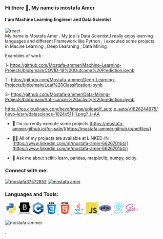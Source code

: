 ### Hi there 👋, My name is mostafa Amer
#### I'am Machine Learning Engineer and Data Scientist
<!-- ![68747470733a2f2f747261626579612e636f6d2f77702d636f6e74656e742f75706c6f6164732f323032302f30392f66696e2d627261696e322d312e676966](https://user-images.githubusercontent.com/73859325/230726030-83096f86-a928-4679-9377-5a85a4b6abeb.gif) -->

<div width="100%">
<img src="https://user-images.githubusercontent.com/73859325/230726030-83096f86-a928-4679-9377-5a85a4b6abeb.gif" alt="react" width="160" height="160" align="center"/>
</div>
My name is Mostafa Amer , My jop is Data Scientist,I really enjoy learning languages and different Framework like Python , I executed some projects in 
Macine Learning , Deep Learaning , Data Mining

Exambles of work : 

1- https://github.com/Mostafa-ammer/Machine-Learning-Projects/blob/main/COVID-19%20Outcome%20Prediction.ipynb

2- https://github.com/Mostafa-ammer/Deep-Learning-Projects/blob/main/Leaf%20Classification.ipynb

3- https://github.com/Mostafa-ammer/Data-Mining-Projects/blob/main/Anti-cancer%20activity%20prediction.ipynb


https://res.cloudinary.com/hevo/image/upload/f_auto,q_auto/v1626244975/hevo-learn/datascience-1024x511-1.png?_i=AA


- 🔭 I’m currently execute some projects [https://mostafa-ammer.github.io/for-sale/](https://mostafa-ammer.github.io/netfilex/)

- 👨‍💻 All of my projects are available at LINKED-IN [https://www.linkedin.com/in/mostafa-amer-6626701b4/](https://www.linkedin.com/in/mostafa-amer-6626701b4/)

- 💬 Ask me about  scikit-learn, pandas, matplotlib, numpy, scipy.

<h3 align="left">Connect with me:</h3>
<p align="left">
<a href="https://twitter.com/mostafa37572852" target="blank"><img align="center" src="https://raw.githubusercontent.com/rahuldkjain/github-profile-readme-generator/master/src/images/icons/Social/twitter.svg" alt="mostafa37572852" height="30" width="40" /></a>
<a href="https://linkedin.com/in/mostafa amer" target="blank"><img align="center" src="https://raw.githubusercontent.com/rahuldkjain/github-profile-readme-generator/master/src/images/icons/Social/linked-in-alt.svg" alt="mostafa amer" height="30" width="40" /></a>
</p>

<h3 align="left">Languages and Tools:</h3>
<p align="left"> 
  <a href="https://getbootstrap.com" target="_blank" rel="noreferrer">
  <img src="https://raw.githubusercontent.com/devicons/devicon/master/icons/python/python-original.svg" alt="bootstrap" width="40" height="40"/> </a> 
  <a href="https://www.w3schools.com/cpp/" target="_blank" rel="noreferrer"> 
  <img src="https://raw.githubusercontent.com/devicons/devicon/master/icons/bootstrap/bootstrap-plain-wordmark.svg" alt="bootstrap" width="40" height="40"/> </a> <a href="https://www.w3schools.com/cpp/" target="_blank" rel="noreferrer"> <img src="https://raw.githubusercontent.com/devicons/devicon/master/icons/cplusplus/cplusplus-original.svg" alt="cplusplus" width="40" height="40"/> </a> <a href="https://www.w3schools.com/css/" target="_blank" rel="noreferrer"> <img src="https://raw.githubusercontent.com/devicons/devicon/master/icons/css3/css3-original-wordmark.svg" alt="css3" width="40" height="40"/> </a> <a href="https://www.w3.org/html/" target="_blank" rel="noreferrer"> <img src="https://raw.githubusercontent.com/devicons/devicon/master/icons/html5/html5-original-wordmark.svg" alt="html5" width="40" height="40"/> </a> <a href="https://www.java.com" target="_blank" rel="noreferrer"> <img src="https://raw.githubusercontent.com/devicons/devicon/master/icons/java/java-original.svg" alt="java" width="40" height="40"/> </a> <a href="https://developer.mozilla.org/en-US/docs/Web/JavaScript" target="_blank" rel="noreferrer"> <img src="https://raw.githubusercontent.com/devicons/devicon/master/icons/javascript/javascript-original.svg" alt="javascript" width="40" height="40"/> </a> <a href="https://www.php.net" target="_blank" rel="noreferrer"> <img src="https://raw.githubusercontent.com/devicons/devicon/master/icons/php/php-original.svg" alt="php" width="40" height="40"/> </a> <a href="https://reactjs.org/" target="_blank" rel="noreferrer"> <img src="https://raw.githubusercontent.com/devicons/devicon/master/icons/react/react-original-wordmark.svg" alt="react" width="40" height="40"/> </a> <a href="https://sass-lang.com" target="_blank" rel="noreferrer"> <img src="https://raw.githubusercontent.com/devicons/devicon/master/icons/sass/sass-original.svg" alt="sass" width="40" height="40"/> </a> </p>

<p><img align="center" src="https://github-readme-stats.vercel.app/api/top-langs?username=mostafa-ammer&show_icons=true&locale=en&layout=compact" alt="mostafa-ammer" /></p>





. 




